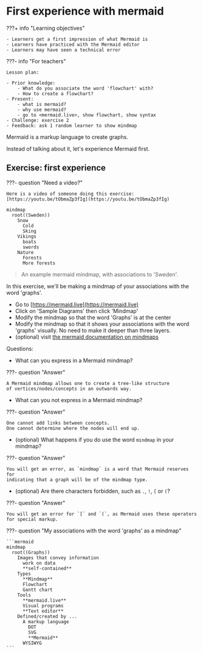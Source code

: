 # First experience with mermaid

???+ info "Learning objectives"

    - Learners get a first impression of what Mermaid is
    - Learners have practiced with the Mermaid editor
    - Learners may have seen a technical error

???- info "For teachers"

    Lesson plan:

    - Prior knowledge:
        - What do you associate the word 'flowchart' with?
        - How to create a flowchart?
    - Present:
        - what is mermaid?
        - why use mermaid?
        - go to <mermaid.live>, show flowchart, show syntax
    - Challenge: exercise 2
    - Feedback: ask 1 random learner to show mindmap

Mermaid is a markup language to create graphs.

Instead of talking about it, let's experience Mermaid first.

## Exercise: first experience

???- question "Need a video?"

    Here is a video of someone doing this exercise: [https://youtu.be/tObmaZp3fIg](https://youtu.be/tObmaZp3fIg)


```mermaid
mindmap
  root((Sweden))
    Snow
      Cold
      Sking
    Vikings
      boats
      swords
    Nature
      Forests
      More forests
```

> An example mermaid mindmap, with associations to 'Sweden'.

In this exercise, we'll be making a mindmap
of your associations with the word 'graphs'.

- Go to [https://mermaid.live](https://mermaid.live)
- Click on 'Sample Diagrams' then click 'Mindmap'
- Modify the mindmap so that the word 'Graphs' is at the center
- Modify the mindmap so that it shows your associations with the word 'graphs'
  visually. No need to make it deeper than three layers.
- (optional) visit [the mermaid documentation on mindmaps](https://mermaid.js.org/syntax/mindmap.html)

Questions:

- What can you express in a Mermaid mindmap?

???- question "Answer"

    A Mermaid mindmap allows one to create a tree-like structure
    of vertices/nodes/concepts in an outwards way.

- What can you not express in a Mermaid mindmap?

???- question "Answer"

    One cannot add links between concepts.
    One cannot determine where the nodes will end up.

- (optional) What happens if you do use the word `mindmap` in your mindmap?

???- question "Answer"

    You will get an error, as `mindmap` is a word that Mermaid reserves for
    indicating that a graph will be of the mindmap type.

- (optional) Are there characters forbidden, such as `.`, `!`, `[` or `(`?

???- question "Answer"

    You will get an error for `[` and `(`, as Mermaid uses these operators
    for special markup.

???- question "My associations with the word 'graphs' as a mindmap"

    ```mermaid
    mindmap
      root((Graphs))
        Images that convey information
          work on data
          **self-contained**
        Types
          **Mindmap**
          Flowchart
          Gantt chart
        Tools
          **mermaid.live**
          Visual programs
          **Text editor**
        Defined/created by ...
          A markup language
            DOT
            SVG
            **Mermaid**
          WYSIWYG
    ```

